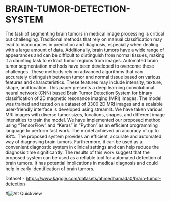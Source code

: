 # BRAIN-TUMOR-DETECTION-SYSTEM
The task of segmenting brain tumors in medical image processing is critical but 
challenging. Traditional methods that rely on manual classification may lead to inaccuracies in 
prediction and diagnosis, especially when dealing with a large amount of data. Additionally, brain 
tumors have a wide range of appearances and can be difficult to distinguish from normal tissues, 
making it a daunting task to extract tumor regions from images. Automated brain tumor 
segmentation methods have been developed to overcome these challenges. These methods rely on 
advanced algorithms that can accurately distinguish between tumor and normal tissue based on 
various features and characteristics. These features may include intensity, texture, shape, and 
location. This paper presents a deep learning convolutional neural network (CNN) based Brain 
Tumor Detection System for binary classification of 2D magnetic resonance imaging (MRI) 
images. The model was trained and tested on a dataset of 3300 2D MRI images and a scalable 
user-friendly interface is developed using streamlit. We have taken various MRI images with 
diverse tumor sizes, locations, shapes, and different image intensities to train the model. We have 
implemented our proposed method using “TensorFlow” and “Keras” in “Python” as an efficient 
programming language to perform fast work. The model achieved an accuracy of up to 98%. The 
proposed system provides an efficient, accurate and automated way of diagnosing brain tumors. 
Furthermore, it can be used as a convenient diagnostic system in clinical settings and can help 
reduce the diagnosis time significantly. The results of this work suggest that the proposed system 
can be used as a reliable tool for automated detection of brain tumors. It has potential implications 
in medical diagnosis and could help in early identification of brain tumors.


Dataset - https://www.kaggle.com/datasets/ahmedhamada0/brain-tumor-detection

#![Alt Quickview](Screenshot(111).png)


